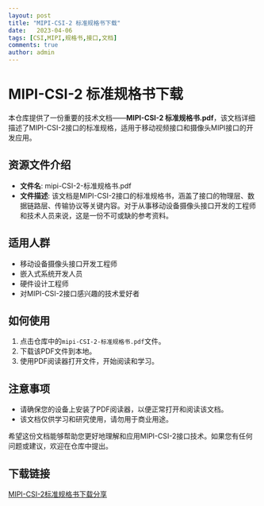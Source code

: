 ```yaml
---
layout: post
title: "MIPI-CSI-2 标准规格书下载"
date:   2023-04-06
tags: [CSI,MIPI,规格书,接口,文档]
comments: true
author: admin
---
```

# MIPI-CSI-2 标准规格书下载

本仓库提供了一份重要的技术文档——**MIPI-CSI-2 标准规格书.pdf**，该文档详细描述了MIPI-CSI-2接口的标准规格，适用于移动视频接口和摄像头MIPI接口的开发应用。

## 资源文件介绍

- **文件名**: mipi-CSI-2-标准规格书.pdf
- **文件描述**: 该文档是MIPI-CSI-2接口的标准规格书，涵盖了接口的物理层、数据链路层、传输协议等关键内容。对于从事移动设备摄像头接口开发的工程师和技术人员来说，这是一份不可或缺的参考资料。

## 适用人群

- 移动设备摄像头接口开发工程师
- 嵌入式系统开发人员
- 硬件设计工程师
- 对MIPI-CSI-2接口感兴趣的技术爱好者

## 如何使用

1. 点击仓库中的`mipi-CSI-2-标准规格书.pdf`文件。
2. 下载该PDF文件到本地。
3. 使用PDF阅读器打开文件，开始阅读和学习。

## 注意事项

- 请确保您的设备上安装了PDF阅读器，以便正常打开和阅读该文档。
- 该文档仅供学习和研究使用，请勿用于商业用途。

希望这份文档能够帮助您更好地理解和应用MIPI-CSI-2接口技术。如果您有任何问题或建议，欢迎在仓库中提出。

## 下载链接

[MIPI-CSI-2标准规格书下载分享](https://pan.quark.cn/s/abd47683b5f8)
